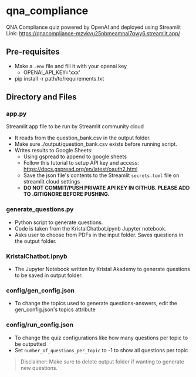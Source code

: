 # qna_compliance 
QNA Compliance quiz powered by OpenAI and deployed using Streamlit
Link: https://qnacompliance-mzvkvu25nbmeamnal7qwy6.streamlit.app/

## Pre-requisites
- Make a `.env` file and fill it with your openai key
    - OPENAI_API_KEY='xxx'
- pip install -r path/to/requirements.txt

## Directory and Files
### app.py
Streamlit app file to be run by Streamlit community cloud
- It reads from the question_bank.csv in the output folder.
- Make sure ./output/question_bank.csv exists before running script.
- Writes results to Google Sheets: 
    - Using gspread to append to google sheets
    - Follow this tutorial to setup API key and access: https://docs.gspread.org/en/latest/oauth2.html
    - Save the json file's contents to the Streamlit `secrets.toml` file on streamlit cloud settings
    - <strong>DO NOT COMMIT/PUSH PRIVATE API KEY IN GITHUB. PLEASE ADD TO .GITIGNORE BEFORE PUSHING.</strong>


### generate_questions.py
- Python script to generate questions. 
- Code is taken from the KristalChatbot.ipynb Jupyter notebook.
- Asks user to choose from PDFs in the input folder.
Saves questions in the output folder.
    
### KristalChatbot.ipnyb
- The Jupyter Notebook written by Kristal Akademy to generate questions to be saved in output folder.

### config/gen_config.json
- To change the topics used to generate questions-answers, edit the gen_config.json's topics attribute

### config/run_config.json
- To change the quiz configurations like how many questions per topic to be outputted
- Set `number_of_questions_per_topic` to -1 to show all questions per topic

> Disclaimer: Make sure to delete output folder if wanting to generate new questions.


